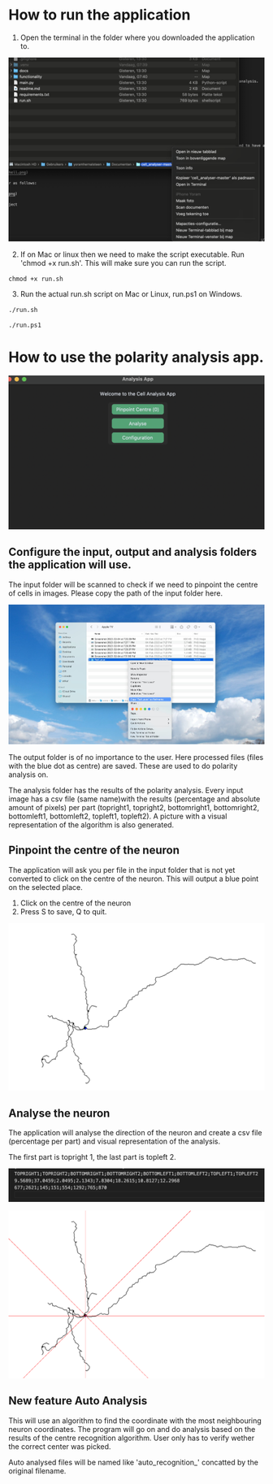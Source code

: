 # How to run the application

1. Open the terminal in the folder where you downloaded the application to.

![output file](docs/open_in_terminal.png)

2. If on Mac or linux then we need to make the script executable. Run 'chmod +x run.sh'. This will make sure you can run the script.

```
chmod +x run.sh
```

3. Run the actual run.sh script on Mac or Linux, run.ps1 on Windows.

```
./run.sh
```
```
./run.ps1
```

# How to use the polarity analysis app.

![Application](docs/app.png)

## Configure the input, output and analysis folders the application will use.

The input folder will be scanned to check if we need to pinpoint the centre of cells in images. Please copy the path of the input folder here.

![How to copy path of folder](docs/Copy-pathname-Finder-Mac.jpg)

The output folder is of no importance to the user. Here processed files (files with the blue dot as centre) are saved. These are used to do polarity analysis on.

The analysis folder has the results of the polarity analysis. Every input image has a csv file (same name)with the results (percentage and absolute amount of pixels) per part (topright1, topright2, bottomright1, bottomright2, bottomleft1, bottomleft2, topleft1, topleft2). A picture with a visual representation of the algorithm is also generated.

## Pinpoint the centre of the neuron

The application will ask you per file in the input folder that is not yet converted to click on the centre of the neuron. This will output a blue point on the selected place.

1. Click on the centre of the neuron
2. Press S to save, Q to quit.

![output file](docs/output.png)

## Analyse the neuron

The application will analyse the direction of the neuron and create a csv file (percentage per part) and visual representation of the analysis.

The first part is topright 1, the last part is topleft 2.

![analysis file](docs/csv.png)

![analysis file](docs/analysis.png)

## New feature Auto Analysis
This will use an algorithm to find the coordinate with the most neighbouring neuron coordinates. The program will go on and do analysis based on the results of the centre recognition algorithm. User only has to verify wether the correct center was picked.

Auto analysed files will be named like 'auto_recognition_' concatted by the original filename.
